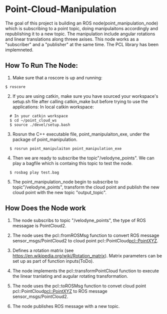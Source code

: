# Point-Cloud-Manipulation
The goal of this project is building an ROS node(point_manipulation_node) which is subscribing to a point topic, doing manipulaitons accordingly
and republishing it to a new topic.
The manipulation include angular rotations and linear translations along threee axises.
This node works as a "subscriber" and a "publisher" at the same time. The PCL library has been implemneted. 

## How To Run The Node:

1. Make sure that a roscore is up and running:
```
$ roscore
```
2. If you are using catkin, make sure you have sourced your workspace's setup.sh file after calling catkin_make but before trying to use the applications:
In local catkin workspace:
```
  # In your catkin workspace
  $ cd ~/point_cloud_ws
  $ source ./devel/setup.bash
```
3. Rosrun the C++ executable file, point_manipulaiton_exe, under the package of point_manipulation.
```
  $ rosrun point_manipulaiton point_manipulation_exe
```
4. Then we are ready to subscribe the topic"/velodyne_points". We can play a bagfile which is containg this topic to test the node.
```
  $ rosbag play test.bag
```
5. The point_manipulation_node begin to subscribe to topic"/velodyne_points", transform the cloud point
and publish the new cloud point with the new topic "output_topic". 


## How Does the Node work
1. The node subscribs to topic "/velodyne_points", the type of ROS messagae is PointCloud2. 

2. The node uses the pcl::fromROSMsg function to convert ROS message sensor_msgs/PointCloud2 to cloud point pcl::PointCloud<pcl::PointXYZ>.  

3. Defines a rotation matrix (see https://en.wikipedia.org/wiki/Rotation_matrix). Matrix parameters can be set up as part of function inputs(ToDo). 
    
4. The node implements the pcl::transformPointCloud function to execute the linear tranlating and augular rotating transformation.

5. The node uses the pcl::toROSMsg function to convet cloud point pcl::PointCloud<pcl::PointXYZ> to ROS message sensor_msgs/PointCloud2.

6. The node publishes ROS message with a new topic. 



